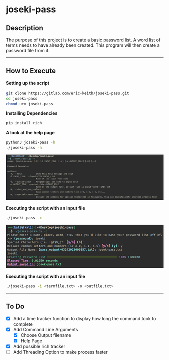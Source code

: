 # joseki-pass

## Description
The purpose of this project is to create a basic password list.
A word list of terms needs to have already been created.
This program will then create a password file from it.

---
## How to Execute
**Setting up the script**
```bash
git clone https://gitlab.com/eric-keith/joseki-pass.git
cd joseki-pass
chmod u+x joseki-pass
```

**Installing Dependencies**
```bash
pip install rich
```

**A look at the help page**
```bash
python3 joseki-pass -h
./joseki-pass -h
```
![Help Page Image](./src/images/help_page.png "Help Page")

**Executing the script with an input file**
```bash
./joseki-pass -c
```
![Custome Input example](./src/images/custom_input.png "Custom Input Example")

**Executing the script with an input file**
```bash
./joseki-pass -i <termfile.txt> -o <outfile.txt>
```

---
## To Do
- [x] Add a time tracker function to display how long the command took to complete
- [x] Add Command Line Arguments
    - [x] Choose Output filename
    - [x] Help Page
- [x] Add possible rich tracker
- [ ] Add Threading Option to make process faster
